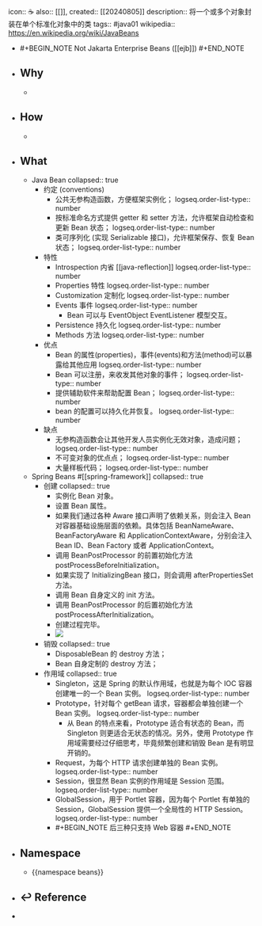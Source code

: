 icon:: ☕
also:: [[]], 
created:: [[20240805]]
description:: 将一个或多个对象封装在单个标准化对象中的类
tags:: #java01
wikipedia:: https://en.wikipedia.org/wiki/JavaBeans

- #+BEGIN_NOTE
  Not Jakarta Enterprise Beans ([[ejb]])
  #+END_NOTE
- ## Why
  -
- ## How
  -
- ## What
  - Java Bean
    collapsed:: true
    - 约定 (conventions)
      - 公共无参构造函数，方便框架实例化；
        logseq.order-list-type:: number
      - 按标准命名方式提供 getter 和 setter 方法，允许框架自动检查和更新 Bean 状态；
        logseq.order-list-type:: number
      - 类可序列化 (实现 Serializable 接口)，允许框架保存、恢复 Bean 状态；
        logseq.order-list-type:: number
    - 特性
      - Introspection 内省 [[java-reflection]]
        logseq.order-list-type:: number
      - Properties 特性
        logseq.order-list-type:: number
      - Customization 定制化
        logseq.order-list-type:: number
      - Events 事件
        logseq.order-list-type:: number
        - Bean 可以与 EventObject EventListener 模型交互。
      - Persistence 持久化
        logseq.order-list-type:: number
      - Methods 方法
        logseq.order-list-type:: number
    - 优点
      - Bean 的属性(properties)，事件(events)和方法(method)可以暴露给其他应用
        logseq.order-list-type:: number
      - Bean 可以注册，来收发其他对象的事件；
        logseq.order-list-type:: number
      - 提供辅助软件来帮助配置 Bean；
        logseq.order-list-type:: number
      - bean 的配置可以持久化并恢复。
        logseq.order-list-type:: number
    - 缺点
      - 无参构造函数会让其他开发人员实例化无效对象，造成问题；
        logseq.order-list-type:: number
      - 不可变对象的优点点；
        logseq.order-list-type:: number
      - 大量样板代码；
        logseq.order-list-type:: number
  - Spring Beans #[[spring-framework]]
    collapsed:: true
    - 创建
      collapsed:: true
      - 实例化 Bean 对象。
      - 设置 Bean 属性。
      - 如果我们通过各种 Aware 接口声明了依赖关系，则会注入 Bean 对容器基础设施层面的依赖。具体包括 BeanNameAware、BeanFactoryAware 和 ApplicationContextAware，分别会注入 Bean ID、Bean Factory 或者 ApplicationContext。
      - 调用 BeanPostProcessor 的前置初始化方法 postProcessBeforeInitialization。
      - 如果实现了 InitializingBean 接口，则会调用 afterPropertiesSet 方法。
      - 调用 Bean 自身定义的 init 方法。
      - 调用 BeanPostProcessor 的后置初始化方法 postProcessAfterInitialization。
      - 创建过程完毕。
      - ![](https://raw.githack.com/bGZo/assets/dev/2024/Untitled_1722864586329_0.png)
    - 销毁
      collapsed:: true
      - DisposableBean 的 destroy 方法；
      - Bean 自身定制的 destroy 方法；
    - 作用域
      collapsed:: true
      - Singleton，这是 Spring 的默认作用域，也就是为每个 IOC 容器创建唯一的一个 Bean 实例。
        logseq.order-list-type:: number
      - Prototype，针对每个 getBean 请求，容器都会单独创建一个 Bean 实例。
        logseq.order-list-type:: number
        - 从 Bean 的特点来看，Prototype 适合有状态的 Bean，而 Singleton 则更适合无状态的情况。另外，使用 Prototype 作用域需要经过仔细思考，毕竟频繁创建和销毁 Bean 是有明显开销的。
      - Request，为每个 HTTP 请求创建单独的 Bean 实例。
        logseq.order-list-type:: number
      - Session，很显然 Bean 实例的作用域是 Session 范围。
        logseq.order-list-type:: number
      - GlobalSession，用于 Portlet 容器，因为每个 Portlet 有单独的 Session，GlobalSession 提供一个全局性的 HTTP Session。
        logseq.order-list-type:: number
      - #+BEGIN_NOTE
        后三种只支持 Web 容器
        #+END_NOTE
- ## Namespace
  - {{namespace beans}}
- ## ↩ Reference
-